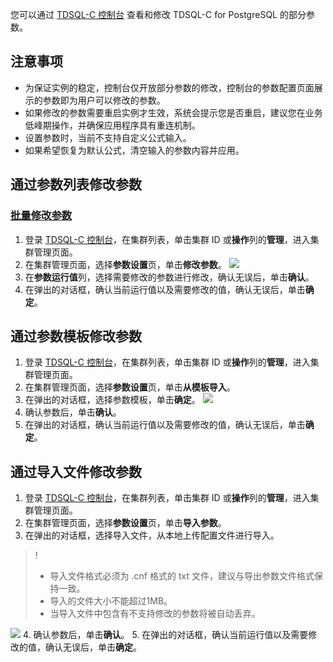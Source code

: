 
您可以通过 [TDSQL-C 控制台](https://console.cloud.tencent.com/cynosdb?dbType=POSTGRESQL) 查看和修改 TDSQL-C for PostgreSQL 的部分参数。

## 注意事项
- 为保证实例的稳定，控制台仅开放部分参数的修改，控制台的参数配置页面展示的参数即为用户可以修改的参数。
- 如果修改的参数需要重启实例才生效，系统会提示您是否重启，建议您在业务低峰期操作，并确保应用程序具有重连机制。
- 设置参数时，当前不支持自定义公式输入。
- 如果希望恢复为默认公式，清空输入的参数内容并应用。

## 通过参数列表修改参数
### [批量修改参数](id:plxgcs)
1. 登录 [TDSQL-C 控制台](https://console.cloud.tencent.com/cynosdb?dbType=POSTGRESQL)，在集群列表，单击集群 ID 或**操作**列的**管理**，进入集群管理页面。
2. 在集群管理页面，选择**参数设置**页，单击**修改参数**。
![](https://main.qcloudimg.com/raw/f333fcf8c9e38d048390a34809a0ef3b.png)
3. 在**参数运行值**列，选择需要修改的参数进行修改，确认无误后，单击**确认**。
4. 在弹出的对话框，确认当前运行值以及需要修改的值，确认无误后，单击**确定**。

## 通过参数模板修改参数
1. 登录 [TDSQL-C 控制台](https://console.cloud.tencent.com/cynosdb?dbType=POSTGRESQL)，在集群列表，单击集群 ID 或**操作**列的**管理**，进入集群管理页面。
2. 在集群管理页面，选择**参数设置**页，单击**从模板导入**。
3. 在弹出的对话框，选择参数模板，单击**确定**。
![](https://main.qcloudimg.com/raw/e5a551a3fa76bb5b0e125f2d6be4bb21.png)
4. 确认参数后，单击**确认**。
5. 在弹出的对话框，确认当前运行值以及需要修改的值，确认无误后，单击**确定**。

## 通过导入文件修改参数
1. 登录 [TDSQL-C 控制台](https://console.cloud.tencent.com/cynosdb?dbType=POSTGRESQL)，在集群列表，单击集群 ID 或**操作**列的**管理**，进入集群管理页面。
2. 在集群管理页面，选择**参数设置**页，单击**导入参数**。
3. 在弹出的对话框，选择导入文件，从本地上传配置文件进行导入。
>! 
>- 导入文件格式必须为 .cnf 格式的 txt 文件，建议与导出参数文件格式保持一致。
>- 导入的文件大小不能超过1MB。
>- 当导入文件中包含有不支持修改的参数将被自动丢弃。
>
![](https://main.qcloudimg.com/raw/0f73a6652a939972b18cd6edce794924.png)
4. 确认参数后，单击**确认**。
5. 在弹出的对话框，确认当前运行值以及需要修改的值，确认无误后，单击**确定**。

